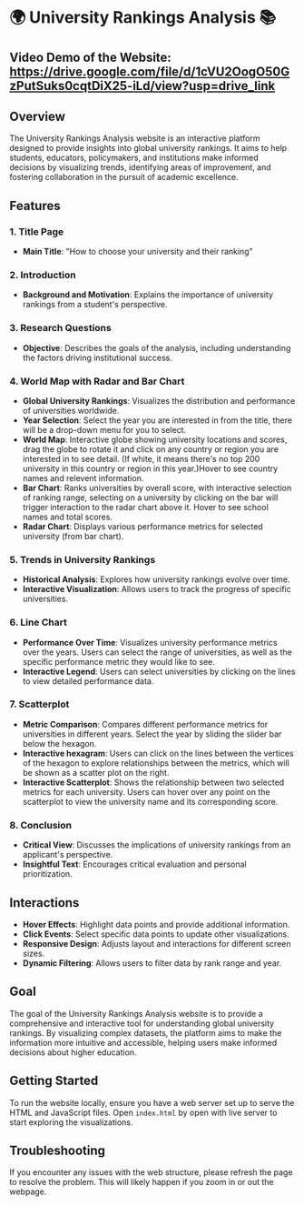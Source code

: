 # 🌍 University Rankings Analysis 📚

## Video Demo of the Website: https://drive.google.com/file/d/1cVU2OogO50GzPutSuks0cqtDiX25-iLd/view?usp=drive_link

## Overview

The University Rankings Analysis website is an interactive platform designed to provide insights into global university rankings. It aims to help students, educators, policymakers, and institutions make informed decisions by visualizing trends, identifying areas of improvement, and fostering collaboration in the pursuit of academic excellence.

## Features

### 1. Title Page
- **Main Title**: "How to choose your university and their ranking"

### 2. Introduction
- **Background and Motivation**: Explains the importance of university rankings from a student's perspective.

### 3. Research Questions
- **Objective**: Describes the goals of the analysis, including understanding the factors driving institutional success.

### 4. World Map with Radar and Bar Chart
- **Global University Rankings**: Visualizes the distribution and performance of universities worldwide.
- **Year Selection**: Select the year you are interested in from the title, there will be a drop-down menu for you to select.
- **World Map**: Interactive globe showing university locations and scores, drag the globe to rotate it and click on any country or region you are interested in to see detail. (If white, it means there's no top 200 university in this country or region in this year.)Hover to see country names and relevent information.
- **Bar Chart**: Ranks universities by overall score, with interactive selection of ranking range, selecting on a university by clicking on the bar will trigger interaction to the radar chart above it. Hover to see school names and total scores.
- **Radar Chart**: Displays various performance metrics for selected university (from bar chart).

### 5. Trends in University Rankings
- **Historical Analysis**: Explores how university rankings evolve over time.
- **Interactive Visualization**: Allows users to track the progress of specific universities.

### 6. Line Chart
- **Performance Over Time**: Visualizes university performance metrics over the years. Users can select the range of universities, as well as the specific performance metric they would like to see.
- **Interactive Legend**: Users can select universities by clicking on the lines to view detailed performance data.

### 7. Scatterplot
- **Metric Comparison**: Compares different performance metrics for universities in different years. Select the year by sliding the slider bar below the hexagon.
- **Interactive hexagram**: Users can click on the lines between the vertices of the hexagon to explore relationships between the metrics, which will be shown as a scatter plot on the right.
- **Interactive Scatterplot**: Shows the relationship between two selected metrics for each university. Users can hover over any point on the scatterplot to view the university name and its corresponding score.


### 8. Conclusion
- **Critical View**: Discusses the implications of university rankings from an applicant's perspective.
- **Insightful Text**: Encourages critical evaluation and personal prioritization.

## Interactions

- **Hover Effects**: Highlight data points and provide additional information.
- **Click Events**: Select specific data points to update other visualizations.
- **Responsive Design**: Adjusts layout and interactions for different screen sizes.
- **Dynamic Filtering**: Allows users to filter data by rank range and year.

## Goal

The goal of the University Rankings Analysis website is to provide a comprehensive and interactive tool for understanding global university rankings. By visualizing complex datasets, the platform aims to make the information more intuitive and accessible, helping users make informed decisions about higher education.

## Getting Started

To run the website locally, ensure you have a web server set up to serve the HTML and JavaScript files. Open `index.html` by open with live server to start exploring the visualizations.

## Troubleshooting

If you encounter any issues with the web structure, please refresh the page to resolve the problem. This will likely happen if you zoom in or out the webpage.
